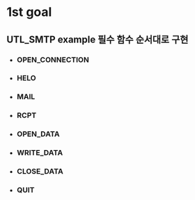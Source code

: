 # 1st goal
## UTL_SMTP example 필수 함수 순서대로 구현
* ### OPEN_CONNECTION
* ### HELO
* ### MAIL
* ### RCPT
* ### OPEN_DATA
* ### WRITE_DATA
* ### CLOSE_DATA
* ### QUIT